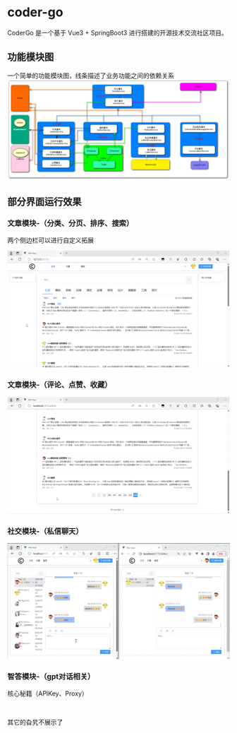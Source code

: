 # coder-go
CoderGo 是一个基于 Vue3 + SpringBoot3 进行搭建的开源技术交流社区项目。
## 功能模块图
一个简单的功能模块图，线条描述了业务功能之间的依赖关系
![](https://github.com/chenjo666/coder-go/blob/master/docs/codergo-%E6%9E%B6%E6%9E%84%E5%9B%BE.png)
## 部分界面运行效果
### 文章模块-（分类、分页、排序、搜索）
两个侧边栏可以进行自定义拓展

![](https://github.com/chenjo666/coder-go/blob/master/docs/codergo-%E6%96%87%E7%AB%A0%E6%A8%A1%E5%9D%97-%EF%BC%88%E5%88%86%E7%B1%BB%E3%80%81%E5%88%86%E9%A1%B5%E3%80%81%E6%8E%92%E5%BA%8F%E3%80%81%E6%90%9C%E7%B4%A2%EF%BC%89.gif)

### 文章模块-（评论、点赞、收藏）

![](docs/codergo-文章模块-（评论、点赞、收藏）.gif)
### 社交模块-（私信聊天）


![](docs/codergo-社交模块-（私信聊天）.gif)
### 智答模块-（gpt对话相关）
核心秘籍（APIKey、Proxy）

![]()


其它的旮旯不展示了
